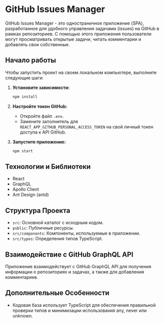 # GitHub Issues Manager

GitHub Issues Manager - это одностраничное приложение (SPA), разработанное для удобного управления задачами (issues) на GitHub в рамках репозиториев. С помощью этого приложения пользователи могут просматривать открытые задачи, читать комментарии и добавлять свои собственные.

## Начало работы

Чтобы запустить проект на своем локальном компьютере, выполните следующие шаги:

1. **Установите зависимости:**
    ```bash
    npm install
    ```

2. **Настройте токен GitHub:**
    - Откройте файл `.env`.
    - Замените заполнитель для `REACT_APP_GITHUB_PERSONAL_ACCESS_TOKEN` на свой личный токен доступа к API GitHub. 

3. **Запустите приложение:**
    ```bash
    npm start
    ```

## Технологии и Библиотеки

- React
- GraphQL
- Apollo Client
- Ant Design (antd)

## Структура Проекта

- `src`: Основной каталог с исходным кодом.
- `public`: Публичные ресурсы.
- `src/components`: Компоненты, используемые в приложении.
- `src/types`: Определения типов TypeScript.

## Взаимодействие с GitHub GraphQL API

Приложение взаимодействует с GitHub GraphQL API для получения информации о репозиториях и задачах, а также для добавления комментариев.

## Дополнительные Особенности

- Кодовая база использует TypeScript для обеспечения правильной проверки типов и минимизации использования any, never или unknown.
